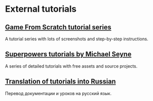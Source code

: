 # External tutorials

## [Game From Scratch tutorial series](http://www.gamefromscratch.com/post/2016/02/01/Superpowers-Tutorial-Series-Part-One-Getting-Started.aspx)

A tutorial series with lots of screenshots and step-by-step instructions.

## [Superpowers tutorials by Michael Seyne](https://github.com/mseyne/superpowers-tutorials)

A series of detailed tutorials with free assets and source projects.

## [Translation of tutorials into Russian](http://pajamdev.tk/sup/)

Перевод документации и уроков на русский язык.
